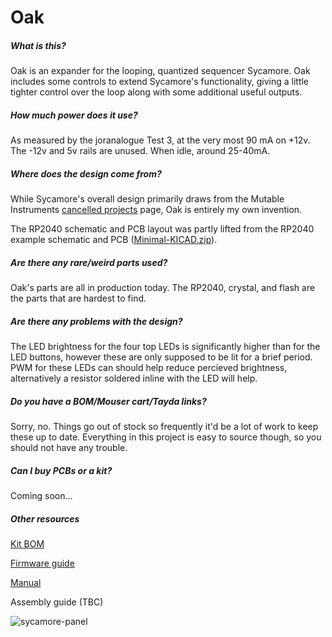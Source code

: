 # Oak

##### What is this?

Oak is an expander for the looping, quantized sequencer Sycamore. Oak includes some controls to extend Sycamore's functionality, giving a little tighter control over the loop along with some additional useful outputs.

##### How much power does it use?

As measured by the joranalogue Test 3, at the very most 90 mA on +12v. The -12v and 5v rails are unused. When idle, around 25-40mA.

##### Where does the design come from?

While Sycamore's overall design primarily draws from the Mutable Instruments [cancelled projects](https://pichenettes.github.io/mutable-instruments-documentation/trivia_and_history/cancelled_projects/) page, Oak is entirely my own invention.

The RP2040 schematic and PCB layout was partly lifted from the RP2040 example schematic and PCB ([Minimal-KICAD.zip](https://datasheets.raspberrypi.com/rp2040/Minimal-KiCAD.zip)).

##### Are there any rare/weird parts used?

Oak's parts are all in production today. The RP2040, crystal, and flash are the parts that are hardest to find.

##### Are there any problems with the design?

The LED brightness for the four top LEDs is significantly higher than for the LED buttons, however these are only supposed to be lit for a brief period. PWM for these LEDs can should help reduce percieved brightness, alternatively a resistor soldered inline with the LED will help.

##### Do you have a BOM/Mouser cart/Tayda links?

Sorry, no. Things go out of stock so frequently it'd be a lot of work to keep these up to date. Everything in this project is easy to source though, so you should not have any trouble.

##### Can I buy PCBs or a kit?

Coming soon...

##### Other resources

[Kit BOM](BOM.md)

[Firmware guide](FIRMWARE.md)

[Manual](MANUAL.md)

Assembly guide (TBC)

![sycamore-panel](images/panel.png)